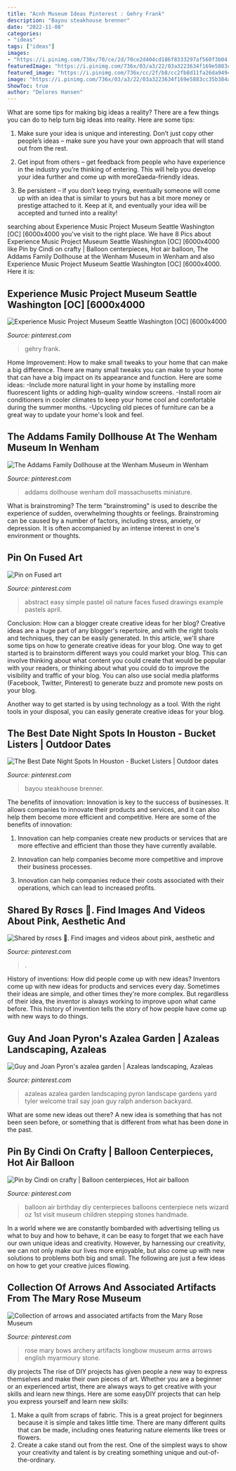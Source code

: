 ```yaml
---
title: "Acnh Museum Ideas Pinterest : Gehry Frank"
description: "Bayou steakhouse brenner"
date: "2022-11-08"
categories:
- "ideas"
tags: ["ideas"]
images:
- "https://i.pinimg.com/736x/70/ce/2d/70ce2d404cd186f8333297af560f3b04--azaleas-landscaping.jpg"
featuredImage: "https://i.pinimg.com/736x/03/a3/22/03a3223634f169e5883cc35b384a988f--balloon-party-balloon-ideas.jpg"
featured_image: "https://i.pinimg.com/736x/cc/2f/b8/cc2fb8d11fa26da9494bdf35c295402b.jpg"
image: "https://i.pinimg.com/736x/03/a3/22/03a3223634f169e5883cc35b384a988f--balloon-party-balloon-ideas.jpg"
ShowToc: true
author: "Delores Hansen"
---
```



What are some tips for making big ideas a reality?
There are a few things you can do to help turn big ideas into reality. Here are some tips:
1. Make sure your idea is unique and interesting. Don’t just copy other people’s ideas – make sure you have your own approach that will stand out from the rest.

2. Get input from others – get feedback from people who have experience in the industry you’re thinking of entering. This will help you develop your idea further and come up with moreQaeda-friendly ideas.

3. Be persistent – if you don’t keep trying, eventually someone will come up with an idea that is similar to yours but has a bit more money or prestige attached to it. Keep at it, and eventually your idea will be accepted and turned into a reality!

	

		
searching about Experience Music Project Museum Seattle Washington [OC] [6000x4000 you've visit to the right place. We have 8 Pics about Experience Music Project Museum Seattle Washington [OC] [6000x4000 like Pin by Cindi on crafty | Balloon centerpieces, Hot air balloon, The Addams Family Dollhouse at the Wenham Museum in Wenham and also Experience Music Project Museum Seattle Washington [OC] [6000x4000. Here it is:
		
    
## Experience Music Project Museum Seattle Washington [OC] [6000x4000

<img loading=lazy src="https://i.pinimg.com/736x/cc/2f/b8/cc2fb8d11fa26da9494bdf35c295402b.jpg" onerror="this.onerror=null;this.src='https://tse4.mm.bing.net/th?id=OIP.9vPGMsxOZkPARILz514dBwHaE8&amp;pid=15.1';" alt="Experience Music Project Museum Seattle Washington [OC] [6000x4000">

_Source: pinterest.com_

>gehry frank. 

	

Home Improvement: How to make small tweaks to your home that can make a big difference.
There are many small tweaks you can make to your home that can have a big impact on its appearance and function. Here are some ideas: 
-Include more natural light in your home by installing more fluorescent lights or adding high-quality window screens. 
-Install room air conditioners in cooler climates to keep your home cool and comfortable during the summer months. 
-Upcycling old pieces of furniture can be a great way to update your home's look and feel.

    
## The Addams Family Dollhouse At The Wenham Museum In Wenham

<img loading=lazy src="https://i.pinimg.com/736x/9c/48/72/9c4872d9949ae3d5558e4f92ad0bcfde--the-addams-family-massachusetts.jpg" onerror="this.onerror=null;this.src='https://tse3.mm.bing.net/th?id=OIP.RlMRMMtPtAnOivmot2iJqwHaJ4&amp;pid=15.1';" alt="The Addams Family Dollhouse at the Wenham Museum in Wenham">

_Source: pinterest.com_

>addams dollhouse wenham doll massachusetts miniature. 

	

What is brainstroming?
The term "brainstroming" is used to describe the experience of sudden, overwhelming thoughts or feelings. Brainstroming can be caused by a number of factors, including stress, anxiety, or depression. It is often accompanied by an intense interest in one's environment or thoughts.

    
## Pin On Fused Art

<img loading=lazy src="https://i.pinimg.com/736x/86/e4/81/86e481b5387865bcdb45b645cb57af5f.jpg" onerror="this.onerror=null;this.src='https://tse4.mm.bing.net/th?id=OIP.zCZ_HEsr26YepVyPYU9oagHaLo&amp;pid=15.1';" alt="Pin on Fused art">

_Source: pinterest.com_

>abstract easy simple pastel oil nature faces fused drawings example pastels april. 

	

Conclusion: How can a blogger create creative ideas for her blog?
Creative ideas are a huge part of any blogger's repertoire, and with the right tools and techniques, they can be easily generated. In this article, we'll share some tips on how to generate creative ideas for your blog.
One way to get started is to brainstorm different ways you could market your blog. This can involve thinking about what content you could create that would be popular with your readers, or thinking about what you could do to improve the visibility and traffic of your blog. You can also use social media platforms (Facebook, Twitter, Pinterest) to generate buzz and promote new posts on your blog.

Another way to get started is by using technology as a tool. With the right tools in your disposal, you can easily generate creative ideas for your blog.

    
## The Best Date Night Spots In Houston - Bucket Listers | Outdoor Dates

<img loading=lazy src="https://i.pinimg.com/736x/29/76/d3/2976d3656560136ba952f4a76e560dfd.jpg" onerror="this.onerror=null;this.src='https://tse1.mm.bing.net/th?id=OIP.ziQ0R4MI6lI2iExEEOwXpwHaFL&amp;pid=15.1';" alt="The Best Date Night Spots In Houston - Bucket Listers | Outdoor dates">

_Source: pinterest.com_

>bayou steakhouse brenner. 

	

The benefits of innovation:
Innovation is key to the success of businesses. It allows companies to innovate their products and services, and it can also help them become more efficient and competitive. Here are some of the benefits of innovation:
1. Innovation can help companies create new products or services that are more effective and efficient than those they have currently available.

2. Innovation can help companies become more competitive and improve their business processes.

3. Innovation can help companies reduce their costs associated with their operations, which can lead to increased profits.

    
## Shared By Rσsєs 🖤. Find Images And Videos About Pink, Aesthetic And

<img loading=lazy src="https://i.pinimg.com/736x/ec/e3/f4/ece3f42c2749a3f6210ae834ee6661bf.jpg" onerror="this.onerror=null;this.src='https://tse2.mm.bing.net/th?id=OIP.8Yz-XFcBiBC9iGoyCzQQFgAAAA&amp;pid=15.1';" alt="Shared by rσsєs 🖤. Find images and videos about pink, aesthetic and">

_Source: pinterest.com_

>. 

	

History of inventions: How did people come up with new ideas?
Inventors come up with new ideas for products and services every day. Sometimes their ideas are simple, and other times they're more complex. But regardless of their idea, the inventor is always working to improve upon what came before. This history of invention tells the story of how people have come up with new ways to do things.

    
## Guy And Joan Pyron&#039;s Azalea Garden | Azaleas Landscaping, Azaleas

<img loading=lazy src="https://i.pinimg.com/736x/70/ce/2d/70ce2d404cd186f8333297af560f3b04--azaleas-landscaping.jpg" onerror="this.onerror=null;this.src='https://tse3.mm.bing.net/th?id=OIP.tceXG101ElrVukPil9h76AHaLH&amp;pid=15.1';" alt="Guy and Joan Pyron&#039;s azalea garden | Azaleas landscaping, Azaleas">

_Source: pinterest.com_

>azaleas azalea garden landscaping pyron landscape gardens yard tyler welcome trail say joan guy ralph anderson backyard. 

	

What are some new ideas out there?
A new idea is something that has not been seen before, or something that is different from what has been done in the past.

    
## Pin By Cindi On Crafty | Balloon Centerpieces, Hot Air Balloon

<img loading=lazy src="https://i.pinimg.com/736x/03/a3/22/03a3223634f169e5883cc35b384a988f--balloon-party-balloon-ideas.jpg" onerror="this.onerror=null;this.src='https://tse2.mm.bing.net/th?id=OIP.pgX2As-BiQzYibKgzeFc5AHaJ7&amp;pid=15.1';" alt="Pin by Cindi on crafty | Balloon centerpieces, Hot air balloon">

_Source: pinterest.com_

>balloon air birthday diy centerpieces balloons centerpiece nets wizard oz 1st visit museum children stepping stones handmade. 

	

In a world where we are constantly bombarded with advertising telling us what to buy and how to behave, it can be easy to forget that we each have our own unique ideas and creativity. However, by harnessing our creativity, we can not only make our lives more enjoyable, but also come up with new solutions to problems both big and small. The following are just a few ideas on how to get your creative juices flowing.

    
## Collection Of Arrows And Associated Artifacts From The Mary Rose Museum

<img loading=lazy src="https://s-media-cache-ak0.pinimg.com/originals/92/20/1d/92201df60516f5e142aace2671aa5667.jpg" onerror="this.onerror=null;this.src='https://tse4.mm.bing.net/th?id=OIP.BadiJNJisagZiN7UPXZExgHaJ4&amp;pid=15.1';" alt="Collection of arrows and associated artifacts from the Mary Rose Museum">

_Source: pinterest.com_

>rose mary bows archery artifacts longbow museum arms arrows english myarmoury stone. 

	

diy projects
The rise of DIY projects has given people a new way to express themselves and make their own pieces of art. Whether you are a beginner or an experienced artist, there are always ways to get creative with your skills and learn new things. Here are some easyDIY projects that can help you express yourself and learn new skills:
1) Make a quilt from scraps of fabric. This is a great project for beginners because it is simple and takes little time. There are many different quilts that can be made, including ones featuring nature elements like trees or flowers.
2) Create a cake stand out from the rest. One of the simplest ways to show your creativity and talent is by creating something unique and out-of-the-ordinary.

